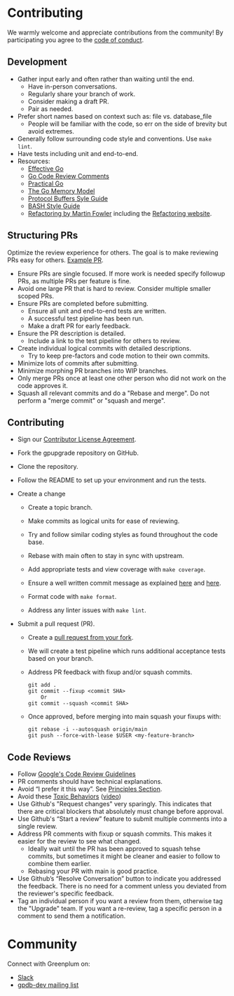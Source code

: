 # Contributing

We warmly welcome and appreciate contributions from the community! By participating you agree to the [code of conduct](https://github.com/greenplum-db/gpupgrade/blob/main/CODE-OF-CONDUCT.md).

## Development
- Gather input early and often rather than waiting until the end. 
  - Have in-person conversations.
  - Regularly share your branch of work.
  - Consider making a draft PR.
  - Pair as needed.
- Prefer short names based on context such as: file vs. database_file
  - People will be familiar with the code, so err on the side of brevity but avoid extremes.
- Generally follow surrounding code style and conventions. Use `make lint`.
- Have tests including unit and end-to-end.
- Resources:
  - [Effective Go](https://golang.org/doc/effective_go.html)
  - [Go Code Review Comments](https://github.com/golang/go/wiki/CodeReviewComments)
  - [Practical Go](https://dave.cheney.net/practical-go/presentations/qcon-china.html)
  - [The Go Memory Model](https://go.dev/ref/mem)
  - [Protocol Buffers Syle Guide](https://developers.google.com/protocol-buffers/docs/style)
  - [BASH Style Guide](https://google.github.io/styleguide/shellguide.html)
  - [Refactoring by Martin Fowler](https://martinfowler.com/books/refactoring.html) including the [Refactoring website](https://refactoring.com/). 

## Structuring PRs
Optimize the review experience for others. The goal is to make reviewing PRs easy for others. [Example PR](https://github.com/greenplum-db/gpdb/pull/12573).
- Ensure PRs are single focused. If more work is needed specify followup PRs, as multiple PRs per feature is fine.
- Avoid one large PR that is hard to review. Consider multiple smaller scoped PRs.
- Ensure PRs are completed before submitting.
  - Ensure all unit and end-to-end tests are written.
  - A successful test pipeline has been run.
  - Make a draft PR for early feedback.
- Ensure the PR description is detailed.
  - Include a link to the test pipeline for others to review.
- Create individual logical commits with detailed descriptions.
  - Try to keep pre-factors and code motion to their own commits.
- Minimize lots of commits after submitting.
- Minimize morphing PR branches into WIP branches.
- Only merge PRs once at least one other person who did not work on the code approves it.
- Squash all relevant commits and do a "Rebase and merge". Do not perform a "merge commit" or "squash and merge".

## Contributing

- Sign our [Contributor License Agreement](https://cla.pivotal.io/sign/greenplum).

- Fork the gpupgrade repository on GitHub.

- Clone the repository.

- Follow the README to set up your environment and run the tests.

- Create a change

    - Create a topic branch.

    - Make commits as logical units for ease of reviewing.

    - Try and follow similar coding styles as found throughout the code base.

    - Rebase with main often to stay in sync with upstream.

    - Add appropriate tests and view coverage with `make coverage`.

    - Ensure a well written commit message as explained [here](https://chris.beams.io/posts/git-commit/) and [here](https://tbaggery.com/2008/04/19/a-note-about-git-commit-messages.html).

    - Format code with `make format`.
     
    - Address any linter issues with `make lint`.

- Submit a pull request (PR).

    - Create a [pull request from your fork](https://help.github.com/en/github/collaborating-with-issues-and-pull-requests/.creating-a-pull-request-from-a-fork).

    - We will create a test pipeline which runs additional acceptance tests based on your branch.

    - Address PR feedback with fixup and/or squash commits.
        ```
        git add .
        git commit --fixup <commit SHA> 
            Or
        git commit --squash <commit SHA>
        ```    

    - Once approved, before merging into main squash your fixups with:
        ```
        git rebase -i --autosquash origin/main
        git push --force-with-lease $USER <my-feature-branch>
        ```

## Code Reviews
- Follow [Google's Code Review Guidelines](https://google.github.io/eng-practices/review/reviewer/)
- PR comments should have technical explanations.
- Avoid “I prefer it this way”. See [Principles Section](https://google.github.io/eng-practices/review/reviewer/standard.html).
- Avoid these [Toxic Behaviors](https://medium.com/@sandya.sankarram/unlearning-toxic-behaviors-in-a-code-review-culture-b7c295452a3c) ([video](https://www.youtube.com/watch?v=QIUwGa-MttQ))
- Use Github's "Request changes" very sparingly. This indicates that there are critical blockers that absolutely must change before approval.
- Use Github's “Start a review” feature to submit multiple comments into a single review.
- Address PR comments with fixup or squash commits. This makes it easier for the review to see what changed.
  - Ideally wait until the PR has been approved to squash tehse commits, but sometimes it might be cleaner and easier to follow to combine them earlier.
  - Rebasing your PR with main is good practice.
- Use Github’s “Resolve Conversation” button to indicate you addressed the feedback. There is no need for a comment unless you deviated from the reviewer's specific feedback.
- Tag an individual person if you want a review from them, otherwise tag the "Upgrade" team. If you want a re-review, tag a specific person in a comment to send them a notification.

# Community

Connect with Greenplum on:
- [Slack](https://greenplum.slack.com/)
- [gpdb-dev mailing list](https://groups.google.com/a/greenplum.org/forum/#!forum/gpdb-dev/join)

